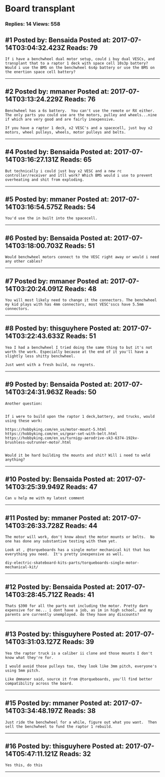 # Board transplant

### Replies: 14 Views: 558

## \#1 Posted by: Bensaida Posted at: 2017-07-14T03:04:32.423Z Reads: 79

```
If i have a benchwheel dual motor setup, could i buy dual VESCs, and transplant that to a raptor 1 deck with space cell 10s3p battery? Would i use the BMS on the benchwheel 6s4p battery or use the BMS on the enertion space cell battery?
```

---
## \#2 Posted by: mmaner Posted at: 2017-07-14T03:13:24.229Z Reads: 76

```
Benchwheel has a 6s battery.  You can't use the remote or RX either.  The only parts you could use are the motors, pulley and wheels...nine if which are very good and are fairly inexpensive.  

If you have a raptor 1 deck, x2 VESC's and a spacecell, just buy x2 motors, wheel pulleys, wheels, motor pulleys and belts.
```

---
## \#4 Posted by: Bensaida Posted at: 2017-07-14T03:16:27.131Z Reads: 65

```
But technically i could just buy x2 VESC and a new rc controller/receiver and itll work? Which BMS would i use to prevent overheating and shit from exploding.
```

---
## \#5 Posted by: mmaner Posted at: 2017-07-14T03:16:54.575Z Reads: 54

```
You'd use the in built into the spacecell.
```

---
## \#6 Posted by: Bensaida Posted at: 2017-07-14T03:18:00.703Z Reads: 51

```
Would benchwheel motors connect to the VESC right away or would i need any other cables?
```

---
## \#7 Posted by: mmaner Posted at: 2017-07-14T03:20:24.091Z Reads: 48

```
You will most likely need to change it the connectors. The benchwheel my kid plays with has 4mm connectors, most VESC'sscs have 5.5mm connectors.
```

---
## \#8 Posted by: thisguyhere Posted at: 2017-07-14T03:22:43.633Z Reads: 51

```
Yea I had a benchwheel I tried doing the same thing to but it's not worth the work. Especially because at the end of it you'll have a slightly less shitty benchwheel. 

Just went with a fresh build, no regrets.
```

---
## \#9 Posted by: Bensaida Posted at: 2017-07-14T03:24:31.963Z Reads: 50

```
Another question:


If i were to build upon the raptor 1 deck,battery, and trucks, would using these work:

https://hobbyking.com/en_us/motor-mount-5.html
https://hobbyking.com/en_us/gear-set-with-belt.html
https://hobbyking.com/en_us/turnigy-aerodrive-sk3-6374-192kv-brushless-outrunner-motor.html


Would it be hard building the mounts and shit? Will i need to weld anything?
```

---
## \#10 Posted by: Bensaida Posted at: 2017-07-14T03:25:39.949Z Reads: 47

```
Can u help me with my latest comment
```

---
## \#11 Posted by: mmaner Posted at: 2017-07-14T03:26:33.728Z Reads: 44

```
The motor will work, don't know about the motor mounts or belts.  No one has done any substantive testing with them yet. 

Look at , @torqueboards has a single motor mechanical kit that has everything you need.  It's pretty inexpensive as well.

diy-electric-skateboard-kits-parts/torqueboards-single-motor-mechanical-kit/
```

---
## \#12 Posted by: Bensaida Posted at: 2017-07-14T03:28:45.712Z Reads: 41

```
Thats $390 for all the parts not including the motor. Pretty darn expensive for me... i dont have a job, as im in high school, and my parents are currently unemployed. do they have any discounts?
```

---
## \#13 Posted by: thisguyhere Posted at: 2017-07-14T03:31:03.127Z Reads: 39

```
Yea the raptor truck is a caliber ii clone and those mounts I don't know what they're for. 

I would avoid those pulleys too, they look like 3mm pitch, everyone's using 5mm pitch. 

Like @mmaner said, source it from @torqueboards, you'll find better compatibility across the board.
```

---
## \#15 Posted by: mmaner Posted at: 2017-07-14T03:34:48.197Z Reads: 38

```
Just ride the benchwheel for a while, figure out what you want.  Then sell the benchwheel to fund the raptor 1 rebuild.
```

---
## \#16 Posted by: thisguyhere Posted at: 2017-07-14T05:47:11.121Z Reads: 32

```
Yes this, do this
```

---
